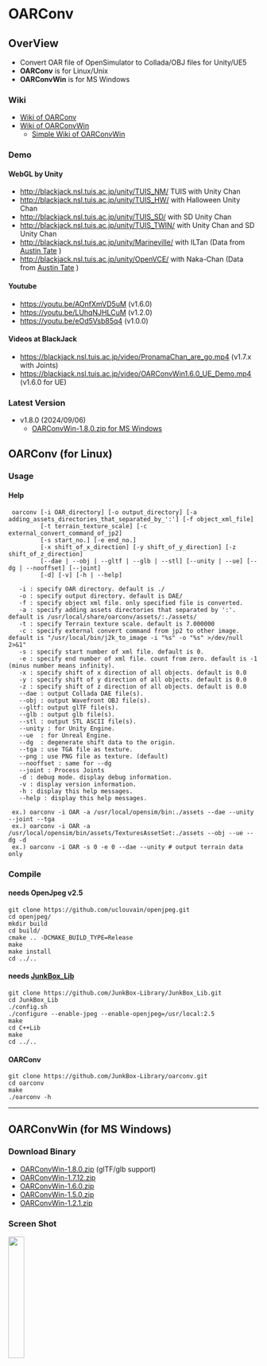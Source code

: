 # OARConv

## OverView
* Convert OAR file of OpenSimulator to Collada/OBJ files for Unity/UE5
* **OARConv** is for Linux/Unix
* **OARConvWin** is for MS Windows

### Wiki
* [Wiki of OARConv](https://polaris.star-dust.jp/pukiwiki/?OAR+Converter)
* [Wiki of OARConvWin](https://polaris.star-dust.jp/pukiwiki/?OARConvWin)
    * [Simple Wiki of OARConvWin](https://github.com/MTSGJ/oarconv/wiki)

### Demo
#### WebGL by Unity
- http://blackjack.nsl.tuis.ac.jp/unity/TUIS_NM/  TUIS with Unity Chan
- http://blackjack.nsl.tuis.ac.jp/unity/TUIS_HW/  with Halloween Unity Chan
- http://blackjack.nsl.tuis.ac.jp/unity/TUIS_SD/ with SD Unity Chan
- http://blackjack.nsl.tuis.ac.jp/unity/TUIS_TWIN/ with Unity Chan and SD Unity Chan
- http://blackjack.nsl.tuis.ac.jp/unity/Marineville/ with ILTan (Data from [Austin Tate](http://www.aiai.ed.ac.uk/~bat/) )
- http://blackjack.nsl.tuis.ac.jp/unity/OpenVCE/ with Naka-Chan (Data from [Austin Tate](http://www.aiai.ed.ac.uk/~bat/) )
#### Youtube
- https://youtu.be/AOnfXmVD5uM (v1.6.0)
- https://youtu.be/LUhqNJHLCuM (v1.2.0)
- https://youtu.be/eOd5Vsb85q4 (v1.0.0)
#### Videos at BlackJack
- https://blackjack.nsl.tuis.ac.jp/video/PronamaChan_are_go.mp4 (v1.7.x with Joints)
- https://blackjack.nsl.tuis.ac.jp/video/OARConvWin1.6.0_UE_Demo.mp4 (v1.6.0 for UE)

### Latest Version
* v1.8.0 (2024/09/06)
  * [OARConvWin-1.8.0.zip for MS Windows](https://blackjack.nsl.tuis.ac.jp/Download/Release/OARConverter/OARConvWin-1.8.0.zip)


## OARConv (for Linux)
### Usage
#### Help
```
 oarconv [-i OAR_directory] [-o output_directory] [-a adding_assets_directories_that_separated_by_':'] [-f object_xml_file]
         [-t terrain_texture_scale] [-c external_convert_command_of_jp2]
         [-s start_no.] [-e end_no.]
         [-x shift_of_x_direction] [-y shift_of_y_direction] [-z shift_of_z_direction]
         [--dae | --obj | --gltf | --glb | --stl] [--unity | --ue] [--dg | --nooffset] [--joint]
         [-d] [-v] [-h | --help]
 
   -i : specify OAR directory. default is ./
   -o : specify output directory. default is DAE/
   -f : specify object xml file. only specified file is converted.
   -a : specify adding assets directories that separated by ':'. default is /usr/local/share/oarconv/assets/:./assets/
   -t : specify Terrain texture scale. default is 7.000000
   -c : specify external convert command from jp2 to other image. default is "/usr/local/bin/j2k_to_image -i "%s" -o "%s" >/dev/null 2>&1"
   -s : specify start number of xml file. default is 0.
   -e : specify end number of xml file. count from zero. default is -1 (minus number means infinity).
   -x : specify shift of x direction of all objects. default is 0.0
   -y : specify shift of y direction of all objects. default is 0.0
   -z : specify shift of z direction of all objects. default is 0.0
   --dae : output Collada DAE file(s).
   --obj : output Wavefront OBJ file(s).
   --gltf: output glTF file(s).
   --glb : output glb file(s).
   --stl : output STL ASCII file(s).
   --unity : for Unity Engine.
   --ue  : for Unreal Engine.
   --dg  : degenerate shift data to the origin.
   --tga : use TGA file as texture.
   --png : use PNG file as texture. (default)
   --nooffset : same for --dg
   --joint : Process Joints
   -d : debug mode. display debug information.
   -v : display version information.
   -h : display this help messages.
   --help : display this help messages.
 
 ex.) oarconv -i OAR -a /usr/local/opensim/bin:./assets --dae --unity --joint --tga
 ex.) oarconv -i OAR -a /usr/local/opensim/bin/assets/TexturesAssetSet:./assets --obj --ue --dg -d
 ex.) oarconv -i OAR -s 0 -e 0 --dae --unity # output terrain data only
```

### Compile
#### needs OpenJpeg v2.5
```
git clone https://github.com/uclouvain/openjpeg.git
cd openjpeg/
mkdir build
cd build/
cmake .. -DCMAKE_BUILD_TYPE=Release
make
make install
cd ../..
```
#### needs [JunkBox_Lib](https://github.com/JunkBox-Library/JunkBox_Lib)
```
git clone https://github.com/JunkBox-Library/JunkBox_Lib.git
cd JunkBox_Lib
./config.sh
./configure --enable-jpeg --enable-openjpeg=/usr/local:2.5
make
cd C++Lib
make
cd ../..
```
#### OARConv
```
git clone https://github.com/JunkBox-Library/oarconv.git
cd oarconv
make
./oarconv -h
```
-----------
## OARConvWin (for MS Windows)
### Download Binary
- [OARConvWin-1.8.0.zip](https://blackjack.nsl.tuis.ac.jp/Download/Release/OARConverter/OARConvWin-1.8.0.zip)  (glTF/glb support)
- [OARConvWin-1.7.12.zip](https://blackjack.nsl.tuis.ac.jp/Download/Release/OARConverter/OARConvWin-1.7.12.zip)
- [OARConvWin-1.6.0.zip](https://blackjack.nsl.tuis.ac.jp/Download/Release/OARConverter/OARConvWin-1.6.0.zip)
- [OARConvWin-1.5.0.zip](https://blackjack.nsl.tuis.ac.jp/Download/Release/OARConverter/OARConvWin-1.5.0.zip)
- [OARConvWin-1.2.1.zip](https://blackjack.nsl.tuis.ac.jp/Download/Release/OARConverter/OARConvWin-1.2.1.zip)
  
### Screen Shot
<img src="https://github.com/fumihax/oarconv/assets/95947474/b5779945-fa2c-48e6-a7eb-2db346d2b670" width="25%" >


